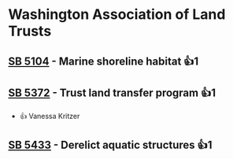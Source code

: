 # Washington Association of Land Trusts

## [SB 5104](/bill/2023-24/sb/5104/) - Marine shoreline habitat 👍1  

## [SB 5372](/bill/2023-24/sb/5372/) - Trust land transfer program 👍1  
* 👍 Vanessa Kritzer

## [SB 5433](/bill/2023-24/sb/5433/) - Derelict aquatic structures 👍1  